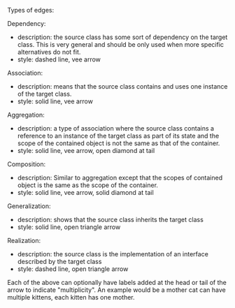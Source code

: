 Types of edges:

Dependency:
  - description: the source class has some sort of dependency on the target
    class. This is very general and should be only used when more specific
    alternatives do not fit.
  - style: dashed line, vee arrow

Association:
  - description: means that the source class contains and uses one instance 
    of the target class.
  - style: solid line, vee arrow

Aggregation:
  - description: a type of association where the source class contains a 
    reference to an instance of the target class as part of its state and the
    scope of the contained object is not the same as that of the container.
  - style: solid line, vee arrow, open diamond at tail
  
Composition:
  - description: Similar to aggregation except that the scopes of contained 
    object is the same as the scope of the container.
  - style: solid line, vee arrow, solid diamond at tail
  
Generalization:
  - description: shows that the source class inherits the target class
  - style: solid line, open triangle arrow
  
Realization:
  - description: the source class is the implementation of an interface 
    described by the target class
  - style: dashed line, open triangle arrow
  
Each of the above can optionally have labels added at the head or tail of the 
arrow to indicate "multiplicity". An example would be a mother cat can have 
multiple kittens, each kitten has one mother.
